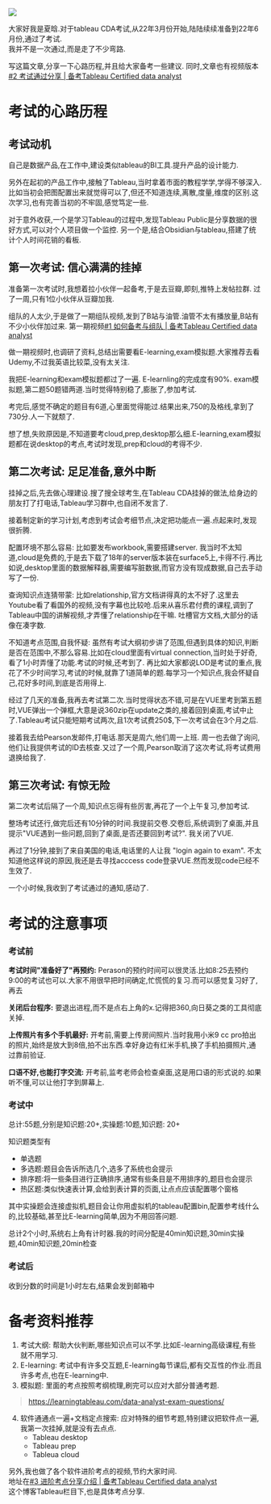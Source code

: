 ![](https://s2.loli.net/2022/06/17/zOdaDEfygZoI8lu.png)

大家好我是夏晗.对于tableau CDA考试,从22年3月份开始,陆陆续续准备到22年6月份,通过了考试.  
我并不是一次通过,而是走了不少弯路.

写这篇文章,分享一下心路历程,并且给大家备考一些建议.
同时,文章也有视频版本[#2 考试通过分享 | 备考Tableau Certified data analyst](https://www.bilibili.com/video/BV1jv4y1G7m8?spm_id_from=333.999.0.0&vd_source=b6ef4fa9f0b441d61fedeb95f8202817)

# 考试的心路历程
## 考试动机
自己是数据产品,在工作中,建设类似tableau的BI工具.提升产品的设计能力.

另外在起初的产品工作中,接触了Tableau,当时拿着市面的教程学学,学得不够深入.比如当初会把图配置出来就觉得可以了,但还不知道连续,离散,度量,维度的区别.这次学习,也有完善当初的不牢固,感觉笃定一些.

对于意外收获,一个是学习Tableau的过程中,发现Tableau Public是分享数据的很好方式,可以对个人项目做一个监控. 另一个是,结合Obsidian与tableau,搭建了统计个人时间花销的看板.



## 第一次考试: 信心满满的挂掉
准备第一次考试时,我想着拉小伙伴一起备考,于是去豆瓣,即刻,推特上发帖拉群. 过了一周,只有1位小伙伴从豆瓣加我.

组队的人太少,于是做了一期组队视频,发到了B站与油管.油管不太有播放量,B站有不少小伙伴加过来.
第一期视频[#1 如何备考与组队 | 备考Tableau Certified data analyst](https://www.bilibili.com/video/BV12a411a7Hq?spm_id_from=333.999.0.0&vd_source=b6ef4fa9f0b441d61fedeb95f8202817)

做一期视频时,也调研了资料,总结出需要看E-learning,exam模拟题.大家推荐去看Udemy,不过我英语比较菜,没有太关注.

我把E-learning和exam模拟题都过了一遍. E-learnling的完成度有90%. exam模拟题,第二题50题错两道.当时觉得特别稳了,膨胀了,参加考试.

考完后,感觉不确定的题目有6道,心里面觉得能过.结果出来,750的及格线,拿到了730分.人一下就颓了.

想了想,失败原因是,不知道要考cloud,prep,desktop那么细.E-learning,exam模拟题都在说desktop的考点,考试时发现,prep和cloud的考得不少. 



## 第二次考试: 足足准备,意外中断
挂掉之后,先去做心理建设.搜了搜全球考生,在Tableau CDA挂掉的做法,给身边的朋友打了打电话,Tableau学习群中,也自闭不发言了.

接着制定新的学习计划,考虑到考试会考细节点,决定把功能点一遍.点起来时,发现很折腾.

配置环境不那么容易: 比如要发布workbook,需要搭建server. 我当时不太知道,cloud是免费的,于是去下载了18年的server版本装在surface5上,卡得不行.再比如说,desktop里面的数据解释器,需要编写脏数据,而官方没有现成数据,自己去手动写了一份.

查询知识点连猜带蒙: 比如relationship,官方文档讲得真的太不好了.这里去Youtube看了看国外的视频,没有字幕也比较呛.后来从喜乐君付费的课程,调到了Tableau中国的讲解视频,才弄懂了relationship在干嘛. 吐槽官方文档,大部分的话像在凑字数.

不知道考点范围,自我怀疑: 虽然有考试大纲初步讲了范围,但遇到具体的知识,判断是否在范围中,不那么容易.比如在cloud里面有virtual connection,当时处于好奇,看了1小时弄懂了功能.考试的时候,还考到了.
再比如大家都说LOD是考试的重点,我花了不少时间学习,考试的时候,就靠了1道简单的题.每学习一个知识点,我会怀疑自己,花好多时间,到底是否用得上.

经过了几天的准备,我再去考试第二次.当时觉得状态不错,可是在VUE里考到第五题时,VUE弹出一个弹框,大意是说360zip在update之类的,接着回到桌面,考试中止了.Tableau考试只能短期考试两次,且1次考试费250$,下一次考试会在3个月之后.

接着我去给Pearson发邮件,打电话.那天是周六,他们周一上班. 周一也去做了询问,他们让我提供考试的ID去核查.又过了一个周,Pearson取消了这次考试,将考试费用退换给我了.


## 第三次考试: 有惊无险
第二次考试后隔了一个周,知识点忘得有些厉害,再花了一个上午复习,参加考试.

整场考试还行,做完后还有10分钟的时间.我提前交卷.交卷后,系统调到了桌面,并且提示"VUE遇到一些问题,回到了桌面,是否还要回到考试?". 我关闭了VUE.

再过了1分钟,接到了来自美国的电话,电话里的人让我 "login again to exam". 不太知道他这样说的原因,我还是去寻找acccess code登录VUE.然而发现code已经不生效了.

一个小时候,我收到了考试通过的通知,感动了.

# 考试的注意事项
### 考试前
**考试时间"准备好了"再预约:** Perason的预约时间可以很灵活.比如8:25去预约9:00的考试也可以.大家不用很早把时间确定,忙慌慌的复习.而可以感觉复习好了,再去

**关闭后台程序:** 要退出进程,而不是点右上角的x.记得把360,向日葵之类的工具彻底关掉.

**上传照片有多个手机最好:** 开考前,需要上传房间照片.当时我用小米9 cc pro拍出的照片,始终是放大到8倍,拍不出东西.幸好身边有红米手机,换了手机拍摄照片,通过靠前验证.

**口语不好,也能打字交流:** 开考前,监考老师会检查桌面,这是用口语的形式说的.如果听不懂,可以让他打字到屏幕上.


### 考试中
总计:55题,分别是知识题:20+,实操题:10题,知识题: 20+

知识题类型有
- 单选题
- 多选题:题目会告诉所选几个,选多了系统也会提示
- 排序题:将一些条目进行正确排序,通常有些条目是不用排序的,题目也会提示
- 热区题:类似快速表计算,会给到表计算的页面,让点点应该配置哪个窗格

其中实操题会连接虚拟机,题目会让你用虚拟机的tableau配置bin,配置参考线什么的,比较基础,甚至比E-learning简单,因为不用回答问题.

总计2个小时,系统右上角有计时器.我的时间分配是40min知识题,30min实操题,40min知识题,20min检查


### 考试后
收到分数的时间是1小时左右,结果会发到邮箱中


# 备考资料推荐
1. 考试大纲: 帮助大伙判断,哪些知识点可以不学.比如E-learning高级课程,有些就不用学习. 
2. E-learning: 考试中有许多交互题,E-learning每节课后,都有交互性的作业.而且许多考点,也在E-learning中.
3. 模拟题: 里面的考点按照考纲梳理,刷完可以应对大部分普通考题.
> https://learningtableau.com/data-analyst-exam-questions/
4. 软件通通点一遍+文档定点搜索: 应对特殊的细节考题,特别建议把软件点一遍,我第一次挂掉,就是没有去点点.
    -  Tableau desktop
    -  Tableau prep
    -  Tableua cloud

另外,我也做了各个软件进阶考点的视频,节约大家时间.  
地址在[#3 进阶考点分享介绍 | 备考Tableau Certified data analyst](https://www.bilibili.com/video/BV1Lt4y1h73Q?spm_id_from=333.999.0.0)  
这个博客Tableau栏目下,也是具体考点分享.




